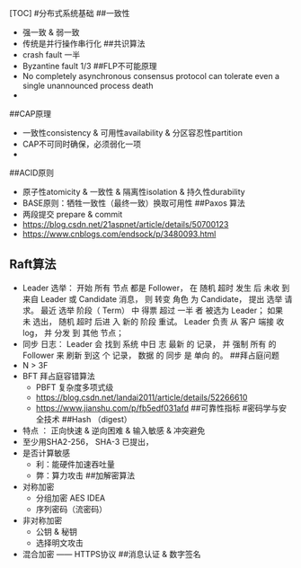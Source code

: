 [TOC]
#分布式系统基础
##一致性
* 强一致 & 弱一致
* 传统是并行操作串行化
##共识算法
* crash fault 一半
* Byzantine fault  1/3
##FLP不可能原理
* No completely asynchronous consensus protocol can tolerate even a single unannounced process death
*
##CAP原理
* 一致性consistency & 可用性availability & 分区容忍性partition
* CAP不可同时确保，必须弱化一项
*
##ACID原则
* 原子性atomicity & 一致性 & 隔离性isolation & 持久性durability
* BASE原则：牺牲一致性（最终一致）换取可用性
##Paxos 算法
* 两段提交 prepare & commit
* https://blog.csdn.net/21aspnet/article/details/50700123
* https://www.cnblogs.com/endsock/p/3480093.html
## Raft算法
* Leader 选举： 开始 所有 节点 都是 Follower， 在 随机 超时 发生 后 未收 到 来自 Leader 或 Candidate 消息， 则 转变 角色 为 Candidate， 提出 选举 请求。 最近 选举 阶段（ Term） 中 得票 超过 一半 者 被选为 Leader； 如果 未 选出， 随机 超时 后进 入 新的 阶段 重试。 Leader 负责 从 客户 端接 收 log， 并 分发 到 其他 节点；
* 同步 日志： Leader 会 找到 系统 中日 志 最新 的 记录， 并 强制 所有 的 Follower 来 刷新 到这 个 记录， 数据 的 同步 是 单向 的。
##拜占庭问题
* N > 3F
* BFT 拜占庭容错算法
    - PBFT 复杂度多项式级
    - https://blog.csdn.net/landai2011/article/details/52266610
    - https://www.jianshu.com/p/fb5edf031afd
##可靠性指标
#密码学与安全技术
##Hash （digest）
* 特点 ： 正向快速 & 逆向困难 & 输入敏感 & 冲突避免
* 至少用SHA2-256， SHA-3 已提出，
* 是否计算敏感
    - 利：能硬件加速吞吐量
    - 弊：算力攻击
##加解密算法
* 对称加密
    - 分组加密 AES IDEA
    - 序列密码（流密码）
* 非对称加密
    - 公钥 & 秘钥
    - 选择明文攻击
* 混合加密 —— HTTPS协议
##消息认证 & 数字签名
